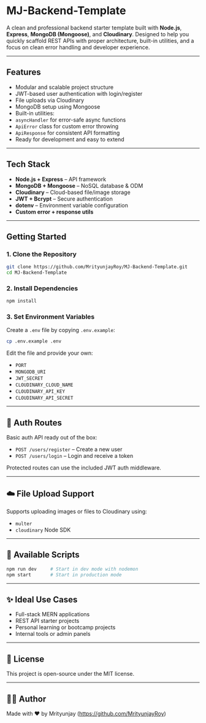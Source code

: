 # MJ-Backend-Template

A clean and professional backend starter template built with **Node.js**, **Express**, **MongoDB (Mongoose)**, and **Cloudinary**. Designed to help you quickly scaffold REST APIs with proper architecture, built-in utilities, and a focus on clean error handling and developer experience.

---

## Features

-  Modular and scalable project structure
-  JWT-based user authentication with login/register
-  File uploads via Cloudinary
-  MongoDB setup using Mongoose
-  Built-in utilities:
  - `asyncHandler` for error-safe async functions
  - `ApiError` class for custom error throwing
  - `ApiResponse` for consistent API formatting
-  Ready for development and easy to extend

---

## Tech Stack

- **Node.js + Express** – API framework
- **MongoDB + Mongoose** – NoSQL database & ODM
- **Cloudinary** – Cloud-based file/image storage
- **JWT + Bcrypt** – Secure authentication
- **dotenv** – Environment variable configuration
- **Custom error + response utils**

---

## Getting Started

### 1. Clone the Repository

```bash
git clone https://github.com/MrityunjayRoy/MJ-Backend-Template.git
cd MJ-Backend-Template
```

### 2. Install Dependencies

```bash
npm install
```

### 3. Set Environment Variables

Create a `.env` file by copying `.env.example`:

```bash
cp .env.example .env
```

Edit the file and provide your own:
- `PORT`
- `MONGODB_URI`
- `JWT_SECRET`
- `CLOUDINARY_CLOUD_NAME`
- `CLOUDINARY_API_KEY`
- `CLOUDINARY_API_SECRET`

---

## 🔐 Auth Routes

Basic auth API ready out of the box:

- `POST /users/register` – Create a new user
- `POST /users/login` – Login and receive a token

Protected routes can use the included JWT auth middleware.

---

## ☁️ File Upload Support

Supports uploading images or files to Cloudinary using:
- `multer`
- `cloudinary` Node SDK

---

## 🧪 Available Scripts

```bash
npm run dev     # Start in dev mode with nodemon
npm start       # Start in production mode
```

---

## ✨ Ideal Use Cases

- Full-stack MERN applications
- REST API starter projects
- Personal learning or bootcamp projects
- Internal tools or admin panels

---

## 📄 License

This project is open-source under the MIT license.

---

## 🧑‍💻 Author

Made with ❤️ by Mrityunjay (https://github.com/MrityunjayRoy)